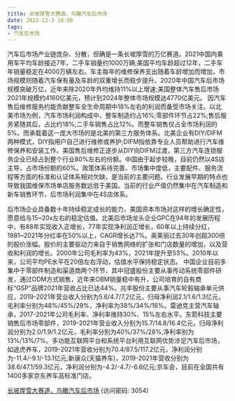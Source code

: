 ```yaml
---
title: 长坡厚雪大赛道，鸟瞰汽车后市场
date: 2022-12-3 10:06
tags:
- 汽车后市场
---
```

汽车后市场产业链庞杂、分散，但确是一条长坡厚雪的万亿赛道。2021中国内乘用车平均车龄接近7年，二手车销量约1000万辆;美国平均车龄超过12年，二手车年销量稳定在4000万辆左右。车主每年的维修保养支出随着车龄增加而增加，市场规模则随着汽车保有量及车龄的双重增长而稳步提升。2020年中国汽车后市场规模突破万亿，近年来除2020年外均维持11%以上增速;美国整体汽车售后市场2021年规模约4160亿美元，预计到2024年整体市场规模达4770亿美元。
因汽车售后维修服务约能贡献整车全生命周期中18%左右的利润而备受市场关注。以北美市场为例，汽车市场利润构成中，整车制造约占16%;零部件环节占22%;售后服务紧随其后，占比约18%;二手车销售占比12%。而整车销售仅占全市场利润的5%。而承载着这一庞大市场的是北美的第三方服务体系。北美企业有DIY/DIFM两种模式，DIY指用户自己进行维修或养护;DIFM指依靠专业人员帮助进行汽车维修保养和安装工作。美国售后维修正逐步从DIY向DIFM过渡，第三方汽车连锁服务企业已经占到整个行业80%左右的份额。中国由于起步较晚，目前仍然以4S店主导，占市场份额的60%。政策体系待完善、市场集中度低，主要配件、服务流程等方面的标准和认证体系相对欠缺，是当前的主要问题。行业发展早期的特点也导致我国维保市场单店服务数远低于美国。当前的行业产值仍然集中在汽车制造和新车销售环节，后市场利润集中在4S店体系。
<!-- more -->
后市场企业具备数十年持续稳定成长的能力，美国资本市场对这样的增长确定性，愿意给与15~20x左右的稳定估值。北美后市场龙头企业GPC在94年的发展历程中，有88年实现收入正增长，77年实现净利润正增长，60年以上持续分红，1981~2021年分红率在50%以上，CAGR增长达7%。奥莱丽过去30年创超300倍的股价涨幅。股价的主要驱动力来自于销售网络的扩张和门店数量的增加，以及营收和利润的增长。2000年公司毛利率为43%，2021年提升至53%。2010年以来，公司平均PE水平在20倍左右浮动，估值水平保持稳定状态。
中国企业目前多集中于零部件制造和渠道商两个环节，其中冠盛股份主要从事传动系统零部件研发，通过ODM方式销售，近年来OBM销量稳中有升，公司培育的自有商标“GSP”品牌2021年营收占比已达44%。兆丰股份主要从事汽车轮毂轴承单元供应，2019-2021年营业收入分别为5.6/4.7/7.2亿元，归母净利润2.1/1.6/1.3亿元，毛利率分别为48%/45%/29%，净利率为38%/34%/16%。雷迪克主营汽车轴承，2017-2021年公司毛利率、净利率维持30%、15%左右水平。东箭科技主要销售后市场零部件，2019-2021年营业收入分别为15.7/14.8/16.4亿元，归母净利润分别为2.0/1.9/1.2亿元，毛利率分别为40%/37%/28%,净利率别为13%/13%/7%。多功能互联网平台和系统平台利用互联网优势涉足汽车后市场，如途虎养车，2019-2021年营收分别为70.4/87.5/117.2亿元，净利润分别为-11.4/-9.1/-13.1亿元;新康众(天猫养车)，2019-2021年营收分别为38.6/47.1/59.3亿元，净利润分别为-4.2/-4.7/-6.6亿元;京车会，目前在全国共有1400多家京东养车高标准门店。

[长坡厚雪大赛道，鸟瞰汽车后市场](https://url12.ctfile.com/f/3948612-739597655-19a576?p=3054)
(访问密码: 3054)


